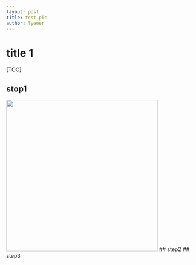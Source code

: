 ```yaml
---
layout: post
title: test pic
author: lyeeer
---
```

# title 1
[TOC]
## stop1
<img src="{{ site.baseurl }}/images/001.jpg" style="width: 400px;"/>
## step2
## step3